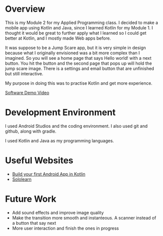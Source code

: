 # Overview

This is my Module 2 for my Applied Programming class. I decided to make a mobile app using Kotlin and Java, since I learned Kotlin for my Module 1.
I thought it would be great to further apply what I learned so I could get better at Kotlin, and I mostly made Web apps before.

It was suppose to be a Jump Scare app, but it is very simple in design because what I originally envisioned was a bit more complex than I imagined.
So you will see a home page that says Hello world! with a next button. You hit the button and the second page that pops up will hold the jump scare image.
There is a settings and email button that are unfinished but still interactive.

My purpose in doing this was to practise Kotlin and get more experience.

[Software Demo Video](https://youtu.be/9gRmpBweKqM)

# Development Environment

I used Android Studios and the coding environment. I also used git and github, along with gradle. 

I used Kotlin and Java as my programming languages.

# Useful Websites

* [Build your first Android App in Kotlin](https://developer.android.com/codelabs/build-your-first-android-app-kotlin#0)
* [Sololearn](https://www.sololearn.com/learn/courses/java-introduction?gclid=CjwKCAiA_vKeBhAdEiwAFb_nrRVDvTSaRgIaNOVGXkglCJdHHcVIhK8dNJLM5KEVuQCI0YIs2UEhRhoC-HIQAvD_BwE)

# Future Work

* Add sound effects and improve image quality
* Make the transition more smooth and instanteous. A scanner instead of a button that say next
* More user interaction and finish the ones in progress
